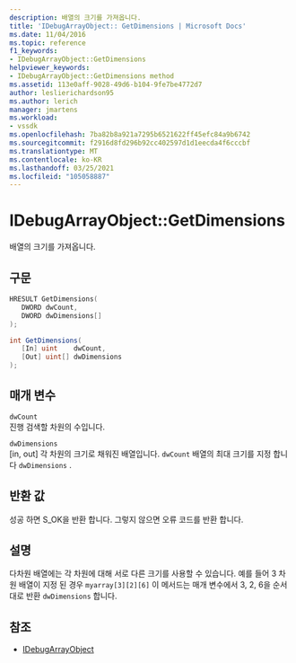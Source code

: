 ```yaml
---
description: 배열의 크기를 가져옵니다.
title: 'IDebugArrayObject:: GetDimensions | Microsoft Docs'
ms.date: 11/04/2016
ms.topic: reference
f1_keywords:
- IDebugArrayObject::GetDimensions
helpviewer_keywords:
- IDebugArrayObject::GetDimensions method
ms.assetid: 113e0aff-9028-49d6-b104-9fe7be4772d7
author: leslierichardson95
ms.author: lerich
manager: jmartens
ms.workload:
- vssdk
ms.openlocfilehash: 7ba82b8a921a7295b6521622ff45efc84a9b6742
ms.sourcegitcommit: f2916d8fd296b92cc402597d1d1eecda4f6cccbf
ms.translationtype: MT
ms.contentlocale: ko-KR
ms.lasthandoff: 03/25/2021
ms.locfileid: "105058887"
---
```

# <a name="idebugarrayobjectgetdimensions"></a>IDebugArrayObject::GetDimensions
배열의 크기를 가져옵니다.

## <a name="syntax"></a>구문

```cpp
HRESULT GetDimensions( 
   DWORD dwCount,
   DWORD dwDimensions[]
);
```

```csharp
int GetDimensions(
   [In] uint    dwCount,
   [Out] uint[] dwDimensions
);
```

## <a name="parameters"></a>매개 변수
`dwCount`\
진행 검색할 차원의 수입니다.

`dwDimensions`\
[in, out] 각 차원의 크기로 채워진 배열입니다. `dwCount` 배열의 최대 크기를 지정 합니다 `dwDimensions` .

## <a name="return-value"></a>반환 값
 성공 하면 S_OK을 반환 합니다. 그렇지 않으면 오류 코드를 반환 합니다.

## <a name="remarks"></a>설명
 다차원 배열에는 각 차원에 대해 서로 다른 크기를 사용할 수 있습니다. 예를 들어 3 차원 배열이 지정 된 경우 `myarray[3][2][6]` 이 메서드는 매개 변수에서 3, 2, 6을 순서 대로 반환 `dwDimensions` 합니다.

## <a name="see-also"></a>참조
- [IDebugArrayObject](../../../extensibility/debugger/reference/idebugarrayobject.md)
